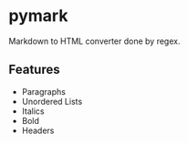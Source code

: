 # pymark
Markdown to HTML converter done by regex.

## Features
- Paragraphs
- Unordered Lists
- Italics
- Bold
- Headers
